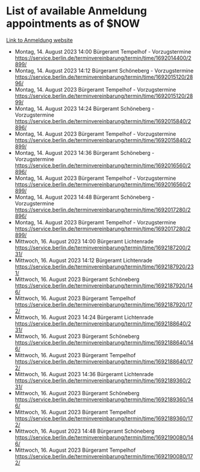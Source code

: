 # List of available Anmeldung appointments as of $NOW
[Link to Anmeldung website](https://service.berlin.de/terminvereinbarung/termin/tag.php?termin=1&anliegen[]=120686&dienstleisterlist=122210,122217,327316,122219,327312,122227,327314,122231,327346,122243,327348,122254,122252,329742,122260,329745,122262,329748,122271,327278,122273,327274,122277,327276,330436,122280,327294,122282,327290,122284,327292,122291,327270,122285,327266,122286,327264,122296,327268,150230,329760,122297,327286,122294,327284,122312,329763,122314,329775,122304,327330,122311,327334,122309,327332,317869,122281,327352,122279,329772,122283,122276,327324,122274,327326,122267,329766,122246,327318,122251,327320,122257,327322,122208,327298,122226,327300&herkunft=http%3A%2F%2Fservice.berlin.de%2Fdienstleistung%2F120686%2F)
- Montag, 14. August 2023 14:00 Bürgeramt Tempelhof - Vorzugstermine https://service.berlin.de/terminvereinbarung/termin/time/1692014400/2899/
- Montag, 14. August 2023 14:12 Bürgeramt Schöneberg - Vorzugstermine https://service.berlin.de/terminvereinbarung/termin/time/1692015120/2896/
- Montag, 14. August 2023  Bürgeramt Tempelhof - Vorzugstermine https://service.berlin.de/terminvereinbarung/termin/time/1692015120/2899/
- Montag, 14. August 2023 14:24 Bürgeramt Schöneberg - Vorzugstermine https://service.berlin.de/terminvereinbarung/termin/time/1692015840/2896/
- Montag, 14. August 2023  Bürgeramt Tempelhof - Vorzugstermine https://service.berlin.de/terminvereinbarung/termin/time/1692015840/2899/
- Montag, 14. August 2023 14:36 Bürgeramt Schöneberg - Vorzugstermine https://service.berlin.de/terminvereinbarung/termin/time/1692016560/2896/
- Montag, 14. August 2023  Bürgeramt Tempelhof - Vorzugstermine https://service.berlin.de/terminvereinbarung/termin/time/1692016560/2899/
- Montag, 14. August 2023 14:48 Bürgeramt Schöneberg - Vorzugstermine https://service.berlin.de/terminvereinbarung/termin/time/1692017280/2896/
- Montag, 14. August 2023  Bürgeramt Tempelhof - Vorzugstermine https://service.berlin.de/terminvereinbarung/termin/time/1692017280/2899/
- Mittwoch, 16. August 2023 14:00 Bürgeramt Lichtenrade https://service.berlin.de/terminvereinbarung/termin/time/1692187200/231/
- Mittwoch, 16. August 2023 14:12 Bürgeramt Lichtenrade https://service.berlin.de/terminvereinbarung/termin/time/1692187920/231/
- Mittwoch, 16. August 2023  Bürgeramt Schöneberg https://service.berlin.de/terminvereinbarung/termin/time/1692187920/146/
- Mittwoch, 16. August 2023  Bürgeramt Tempelhof https://service.berlin.de/terminvereinbarung/termin/time/1692187920/172/
- Mittwoch, 16. August 2023 14:24 Bürgeramt Lichtenrade https://service.berlin.de/terminvereinbarung/termin/time/1692188640/231/
- Mittwoch, 16. August 2023  Bürgeramt Schöneberg https://service.berlin.de/terminvereinbarung/termin/time/1692188640/146/
- Mittwoch, 16. August 2023  Bürgeramt Tempelhof https://service.berlin.de/terminvereinbarung/termin/time/1692188640/172/
- Mittwoch, 16. August 2023 14:36 Bürgeramt Lichtenrade https://service.berlin.de/terminvereinbarung/termin/time/1692189360/231/
- Mittwoch, 16. August 2023  Bürgeramt Schöneberg https://service.berlin.de/terminvereinbarung/termin/time/1692189360/146/
- Mittwoch, 16. August 2023  Bürgeramt Tempelhof https://service.berlin.de/terminvereinbarung/termin/time/1692189360/172/
- Mittwoch, 16. August 2023 14:48 Bürgeramt Schöneberg https://service.berlin.de/terminvereinbarung/termin/time/1692190080/146/
- Mittwoch, 16. August 2023  Bürgeramt Tempelhof https://service.berlin.de/terminvereinbarung/termin/time/1692190080/172/
